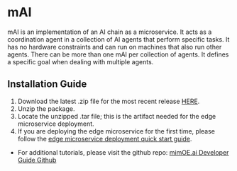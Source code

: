 # mAI
mAI is an implementation of an AI chain as a microservice. It acts as a coordination agent in a collection of AI agents that perform specific tasks. It has no hardware constraints and can run on machines that also run other agents. There can be more than one mAI per collection of agents. It defines a specific goal when dealing with multiple agents.

## Installation Guide

1. Download the latest .zip file for the most recent release [HERE](https://github.com/edgeMicroservice/mAI/releases).
2. Unzip the package.
3. Locate the unzipped .tar file; this is the artifact needed for the edge microservice deployment.
4. If you are deploying the edge microservice for the first time, please follow the [edge microservice deployment quick start guide](https://devdocs.mimik.com/tutorials/01-index).

- For additional tutorials, please visit the github repo: [mimOE.ai Developer Guide Github](https://github.com/mimik-mimOE-ai/mimOE-ai-developer-guide)
